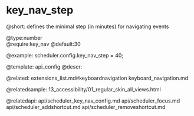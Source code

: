 key_nav_step
=============


@short:
	defines the minimal step (in minutes) for navigating events
	
@type:number    
@require:key_nav
@default:30
 
@example:
scheduler.config.key_nav_step = 40;


@template:	api_config
@descr:

@related:
	extensions_list.md#keyboardnavigation
    keyboard_navigation.md
    
@relatedsample:
	13_accessibility/01_regular_skin_all_views.html

@relatedapi:
api/scheduler_key_nav_config.md
api/scheduler_focus.md
api/scheduler_addshortcut.md
api/scheduler_removeshortcut.md